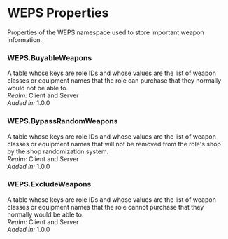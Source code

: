# WEPS Properties
Properties of the WEPS namespace used to store important weapon information.

### WEPS.BuyableWeapons
A table whose keys are role IDs and whose values are the list of weapon classes or equipment names that the role can purchase that they normally would not be able to.\
*Realm:* Client and Server\
*Added in:* 1.0.0

### WEPS.BypassRandomWeapons
A table whose keys are role IDs and whose values are the list of weapon classes or equipment names that will not be removed from the role's shop by the shop randomization system.\
*Realm:* Client and Server\
*Added in:* 1.0.0

### WEPS.ExcludeWeapons
A table whose keys are role IDs and whose values are the list of weapon classes or equipment names that the role cannot purchase that they normally would be able to.\
*Realm:* Client and Server\
*Added in:* 1.0.0